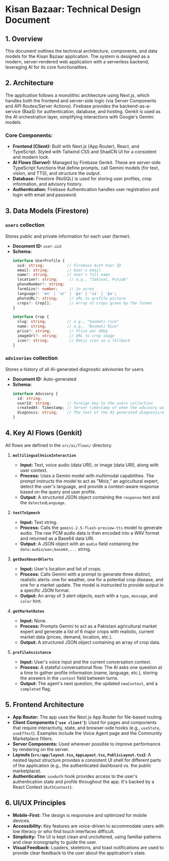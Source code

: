# Kisan Bazaar: Technical Design Document

## 1. Overview
This document outlines the technical architecture, components, and data models for the Kisan Bazaar application. The system is designed as a modern, server-rendered web application with a serverless backend, leveraging AI for its core functionalities.

## 2. Architecture
The application follows a monolithic architecture using Next.js, which handles both the frontend and server-side logic (via Server Components and API Routes/Server Actions). Firebase provides the backend-as-a-service (BaaS) for authentication, database, and hosting. Genkit is used as the AI orchestration layer, simplifying interactions with Google's Gemini models.

### Core Components:
*   **Frontend (Client):** Built with Next.js (App Router), React, and TypeScript. Styled with Tailwind CSS and ShadCN UI for a consistent and modern look.
*   **AI Flows (Server):** Managed by Firebase Genkit. These are server-side TypeScript functions that define prompts, call Gemini models (for text, vision, and TTS), and structure the output.
*   **Database:** Firestore (NoSQL) is used for storing user profiles, crop information, and advisory history.
*   **Authentication:** Firebase Authentication handles user registration and login with email and password.

## 3. Data Models (Firestore)

### `users` collection
Stores public and private information for each user (farmer).
*   **Document ID:** `user.uid`
*   **Schema:**
    ```typescript
    interface UserProfile {
      uid: string;          // Firebase Auth User ID
      email: string;        // User's email
      name?: string;        // User's full name
      location?: string;     // e.g., "Sahiwal, Punjab"
      phoneNumber?: string;
      farmSize?: number;     // in acres
      language?: 'en' | 'ur' | 'pa' | 'si' | 'ps';
      photoURL?: string;     // URL to profile picture
      crops?: Crop[];        // Array of crops grown by the farmer
    }

    interface Crop {
      slug: string;         // e.g., "basmati-rice"
      name: string;         // e.g., "Basmati Rice"
      price?: string;        // Price per 40kg
      imageUrl?: string;     // URL to crop image
      icon?: string;         // Emoji icon as a fallback
    }
    ```

### `advisories` collection
Stores a history of all AI-generated diagnostic advisories for users.
*   **Document ID:** Auto-generated
*   **Schema:**
    ```typescript
    interface Advisory {
      id: string;
      userId: string;       // Foreign key to the users collection
      createdAt: Timestamp; // Server timestamp of when the advisory was created
      diagnosis: string;    // The text of the AI-generated diagnosis/advice
    }
    ```

## 4. Key AI Flows (Genkit)

All flows are defined in the `src/ai/flows/` directory.

1.  **`multilingualVoiceInteraction`**
    *   **Input:** Text, voice audio (data URI), or image (data URI), along with user context.
    *   **Process:** Uses a Gemini model with multimodal capabilities. The prompt instructs the model to act as "Moiz," an agricultural expert, detect the user's language, and provide a context-aware response based on the query and user profile.
    *   **Output:** A structured JSON object containing the `response` text and the `detectedLanguage`.

2.  **`textToSpeech`**
    *   **Input:** Text string.
    *   **Process:** Calls the `gemini-2.5-flash-preview-tts` model to generate audio. The raw PCM audio data is then encoded into a WAV format and returned as a Base64 data URI.
    *   **Output:** A JSON object with an `audio` field containing the `data:audio/wav;base64,...` string.

3.  **`getDashboardAlerts`**
    *   **Input:** User's location and list of crops.
    *   **Process:** Calls Gemini with a prompt to generate three distinct, realistic alerts: one for weather, one for a potential crop disease, and one for a market update. The model is instructed to provide output in a specific JSON format.
    *   **Output:** An array of 3 alert objects, each with a `type`, `message`, and `color` hint.

4.  **`getMarketRates`**
    *   **Input:** None.
    *   **Process:** Prompts Gemini to act as a Pakistani agricultural market expert and generate a list of 6 major crops with realistic, current market data (prices, demand, location, etc.).
    *   **Output:** A structured JSON object containing an array of crop data.

5.  **`profileAssistance`**
    *   **Input:** User's voice input and the current conversation context.
    *   **Process:** A stateful conversational flow. The AI asks one question at a time to gather profile information (name, language, etc.), storing the answers in the `context` field between turns.
    *   **Output:** The agent's next question, the updated `newContext`, and a `completed` flag.

## 5. Frontend Architecture

*   **App Router:** The app uses the Next.js App Router for file-based routing.
*   **Client Components (`'use client'`):** Used for pages and components that require interactivity, state, and browser-side hooks (e.g., `useState`, `useEffect`). Examples include the Voice Agent page and the Community Marketplace filters.
*   **Server Components:** Used wherever possible to improve performance by rendering on the server.
*   **Layouts (`src/app/layout.tsx`, `AppLayout.tsx`, `PublicLayout.tsx`):** A nested layout structure provides a consistent UI shell for different parts of the application (e.g., the authenticated dashboard vs. the public marketplace).
*   **Authentication:** `useAuth` hook provides access to the user's authentication state and profile throughout the app. It's backed by a React Context (`AuthContext`).

## 6. UI/UX Principles
*   **Mobile-First:** The design is responsive and optimized for mobile devices.
*   **Accessibility:** Key features are voice-driven to accommodate users with low literacy or who find touch interfaces difficult.
*   **Simplicity:** The UI is kept clean and uncluttered, using familiar patterns and clear iconography to guide the user.
*   **Visual Feedback:** Loaders, skeletons, and toast notifications are used to provide clear feedback to the user about the application's state.
